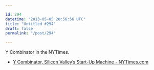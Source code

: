 ```yaml
---

id: 294
datetime: "2013-05-05 20:56:56 UTC"
title: "Untitled #294"
draft: false
permalink: "/post/294"

---
```


Y Combinator in the NYTimes. 

 
 * [Y Combinator, Silicon Valley’s Start-Up Machine - NYTimes.com](http://www.nytimes.com/2013/05/05/magazine/y-combinator-silicon-valleys-start-up-machine.html?_r=0&pagewanted=all)



